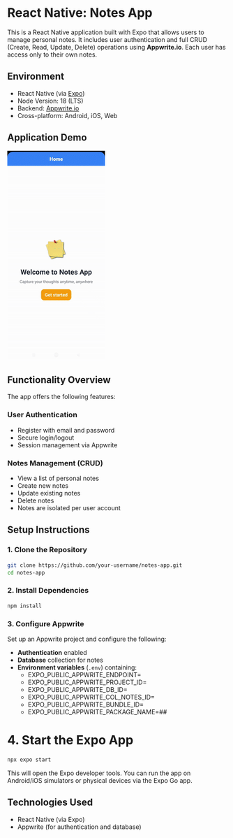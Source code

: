# React Native: Notes App

This is a React Native application built with Expo that allows users to manage personal notes. It includes user authentication and full CRUD (Create, Read, Update, Delete) operations using **Appwrite.io**. Each user has access only to their own notes.

## Environment

- React Native (via [Expo](https://expo.dev/))
- Node Version: 18 (LTS)
- Backend: [Appwrite.io](https://appwrite.io/)
- Cross-platform: Android, iOS, Web

## Application Demo

![Notes App demo gif](https://github.com/SajanThapa22/notes-app/blob/main/assets/images/notes-app-demo.gif)

## Functionality Overview

The app offers the following features:

### User Authentication

- Register with email and password
- Secure login/logout
- Session management via Appwrite

### Notes Management (CRUD)

- View a list of personal notes
- Create new notes
- Update existing notes
- Delete notes
- Notes are isolated per user account

## Setup Instructions

### 1. Clone the Repository

```bash
git clone https://github.com/your-username/notes-app.git
cd notes-app
```

### 2. Install Dependencies

```bash
npm install
```

### 3. Configure Appwrite

Set up an Appwrite project and configure the following:

- **Authentication** enabled
- **Database** collection for notes
- **Environment variables** (`.env`) containing:
  - EXPO_PUBLIC_APPWRITE_ENDPOINT=<your-appwrite-endpoint>
  - EXPO_PUBLIC_APPWRITE_PROJECT_ID=<your-project-id>
  - EXPO_PUBLIC_APPWRITE_DB_ID=<your-database-id>
  - EXPO_PUBLIC_APPWRITE_COL_NOTES_ID=<your-collection-id>
  - EXPO_PUBLIC_APPWRITE_BUNDLE_ID=<your-ios-bundle-id>
  - EXPO_PUBLIC_APPWRITE_PACKAGE_NAME=<your-android-package-name>##

# 4. Start the Expo App

```bash
npx expo start
```

This will open the Expo developer tools. You can run the app on Android/iOS simulators or physical devices via the Expo Go app.

## Technologies Used

- React Native (via Expo)
- Appwrite (for authentication and database)
